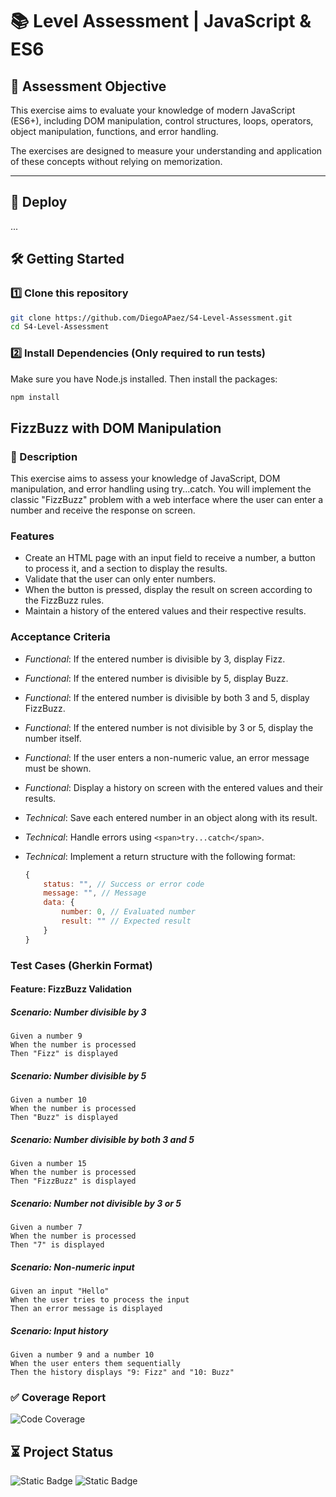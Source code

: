 # 📚 Level Assessment | JavaScript & ES6

## 🎯 Assessment Objective

This exercise aims to evaluate your knowledge of modern JavaScript (ES6+), including DOM manipulation, control structures, loops, operators, object manipulation, functions, and error handling.

The exercises are designed to measure your understanding and application of these concepts without relying on memorization.

---

## 🚀 Deploy

...

## 🛠️ Getting Started

### 1️⃣ Clone this repository

```bash
git clone https://github.com/DiegoAPaez/S4-Level-Assessment.git
cd S4-Level-Assessment
```

### 2️⃣ Install Dependencies (Only required to run tests)

Make sure you have Node.js installed. Then install the packages:

```bash
npm install
```

## FizzBuzz with DOM Manipulation

### 📃 Description

This exercise aims to assess your knowledge of JavaScript, DOM manipulation, and error handling using try...catch. You will implement the classic "FizzBuzz" problem with a web interface where the user can enter a number and receive the response on screen.

### Features

-   Create an HTML page with an input field to receive a number, a button to process it, and a section to display the results.
-   Validate that the user can only enter numbers.
-   When the button is pressed, display the result on screen according to the FizzBuzz rules.
-   Maintain a history of the entered values and their respective results.

### Acceptance Criteria

-   _Functional_: If the entered number is divisible by 3, display Fizz.
-   _Functional_: If the entered number is divisible by 5, display Buzz.
-   _Functional_: If the entered number is divisible by both 3 and 5, display FizzBuzz.
-   _Functional_: If the entered number is not divisible by 3 or 5, display the number itself.
-   _Functional_: If the user enters a non-numeric value, an error message must be shown.
-   _Functional_: Display a history on screen with the entered values and their results.
-   _Technical_: Save each entered number in an object along with its result.
-   _Technical_: Handle errors using `<span>try...catch</span>`.
-   _Technical_: Implement a return structure with the following format:

    ```javascript
    {
    	status: "", // Success or error code
    	message: "", // Message
    	data: {
    		number: 0, // Evaluated number
    		result: "" // Expected result
    	}
    }
    ```

### Test Cases (Gherkin Format)

#### Feature: FizzBuzz Validation

##### Scenario: Number divisible by 3

    Given a number 9
    When the number is processed
    Then "Fizz" is displayed

##### Scenario: Number divisible by 5

    Given a number 10
    When the number is processed
    Then "Buzz" is displayed

##### Scenario: Number divisible by both 3 and 5

    Given a number 15
    When the number is processed
    Then "FizzBuzz" is displayed

##### Scenario: Number not divisible by 3 or 5

    Given a number 7
    When the number is processed
    Then "7" is displayed

##### Scenario: Non-numeric input

    Given an input "Hello"
    When the user tries to process the input
    Then an error message is displayed

##### Scenario: Input history

    Given a number 9 and a number 10
    When the user enters them sequentially
    Then the history displays "9: Fizz" and "10: Buzz"

### ✅ Coverage Report

![Code Coverage](./assets/assets/reports/assessment-coverage.png.png)

## ⏳ Project Status

![Static Badge](https://img.shields.io/badge/Complete-Complete?style=flat-square&label=Status) ![Static Badge](https://img.shields.io/badge/Pending-Revision?style=flat-square&label=Revision&color=yellow)
